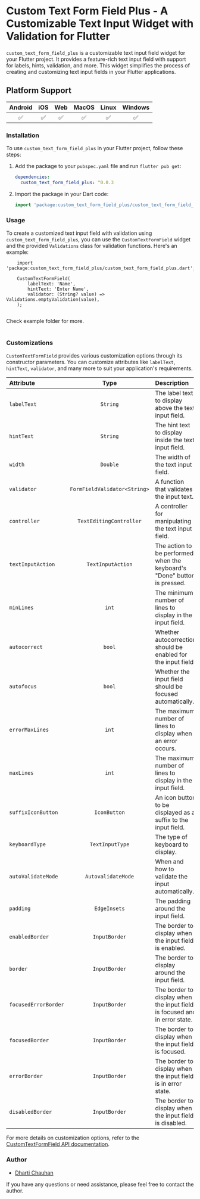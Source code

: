 # Custom Text Form Field Plus - A Customizable Text Input Widget with Validation for Flutter
   
   `custom_text_form_field_plus` is a customizable text input field widget for your Flutter project. It
   provides a feature-rich text input field with support for labels, hints, validation, and more. This
   widget simplifies the process of creating and customizing text input fields in your Flutter
   applications.

## Platform Support
   
   | Android | iOS | Web | MacOS | Linux | Windows |
   | :-----: | :-: | :---: | :-----: | :-: | :---: |
   | &#9989; | &#9989; | &#9989; | &#9989; | &#9989; | &#9989; |

### Installation
   
   To use `custom_text_form_field_plus` in your Flutter project, follow these steps:

   1. Add the package to your `pubspec.yaml` file and run `flutter pub get`:
   
       ```yaml
       dependencies:
         custom_text_form_field_plus: ^0.0.3  
       ```

   2. Import the package in your Dart code:

      ```dart
      import 'package:custom_text_form_field_plus/custom_text_form_field_plus.dart';
      ```

### Usage

To create a customized text input field with validation using `custom_text_form_field_plus`, you can
use the `CustomTextFormField` widget and the provided `Validations` class for validation functions.
Here's an example:

   ```flutter
       import 'package:custom_text_form_field_plus/custom_text_form_field_plus.dart';
   ```
   
   ```
       CustomTextFormField(
           labelText: 'Name',
           hintText: 'Enter Name',
           validator: (String? value) => Validations.emptyValidation(value),
       );
       
   ```
   
   Check example folder for more.
   </br></br>

### Customizations

   `CustomTextFormField` provides various customization options through its constructor parameters. You
   can customize attributes like `labelText`, `hintText`, `validator`, and many more to suit your
   application's requirements.

| <b>Attribute</b>     |         <b>Type</b>          | <b>Description</b>                                                        |
|:---------------------|:----------------------------:|:--------------------------------------------------------------------------|
| `labelText`          |           `String`           | The label text to display above the text input field.                     |
| `hintText`           |           `String`           | The hint text to display inside the text input field.                     |
| `width`              |           `Double`           | The width of the text input field.                                        |
| `validator`          | `FormFieldValidator<String>` | A function that validates the input text.                                 |
| `controller`         |   `TextEditingController`    | A controller for manipulating the text input field.                       |
| `textInputAction`    |      `TextInputAction`       | The action to be performed when the keyboard's "Done" button is pressed.  |
| `minLines`           |            `int`             | The minimum number of lines to display in the input field.                |
| `autocorrect`        |            `bool`            | Whether autocorrection should be enabled for the input field.             |
| `autofocus`          |            `bool`            | Whether the input field should be focused automatically.                  |
| `errorMaxLines`      |            `int`             | The maximum number of lines to display when an error occurs.              |
| `maxLines`           |            `int`             | The maximum number of lines to display in the input field.                |
| `suffixIconButton`   |         `IconButton`         | An icon button to be displayed as a suffix to the input field.            |
| `keyboardType`       |       `TextInputType`        | The type of keyboard to display.                                          |
| `autoValidateMode`   |      `AutovalidateMode`      | When and how to validate the input automatically.                         |
| `padding`            |         `EdgeInsets`         | The padding around the input field.                                       |
| `enabledBorder`      |        `InputBorder`         | The border to display when the input field is enabled.                    |
| `border`             |        `InputBorder`         | The border to display around the input field.                             |
| `focusedErrorBorder` |        `InputBorder`         | The border to display when the input field is focused and in error state. |
| `focusedBorder`      |        `InputBorder`         | The border to display when the input field is focused.                    |
| `errorBorder`        |        `InputBorder`         | The border to display when the input field is in error state.             |
| `disabledBorder`     |        `InputBorder`         | The border to display when the input field is disabled.                   |

For more details on customization options, refer to
the [CustomTextFormField API documentation](https://pub.dev/packages/custom_text_form_field_plus).


### Author

   - [Dharti Chauhan](https://github.com/Dharti1623)
   
   If you have any questions or need assistance, please feel free to contact the author.